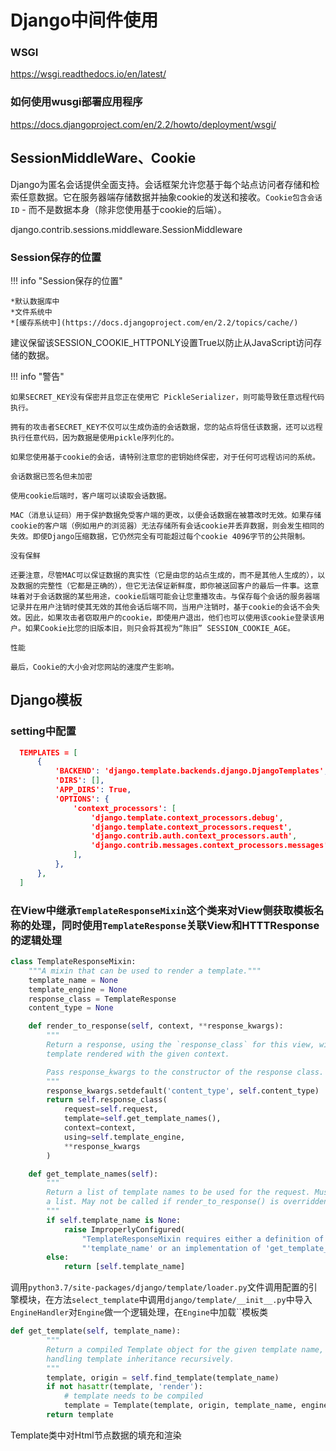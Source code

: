 # Django中间件使用


### WSGI
https://wsgi.readthedocs.io/en/latest/

### 如何使用wusgi部署应用程序
https://docs.djangoproject.com/en/2.2/howto/deployment/wsgi/


## SessionMiddleWare、Cookie
Django为匿名会话提供全面支持。会话框架允许您基于每个站点访问者存储和检索任意数据。它在服务器端存储数据并抽象cookie的发送和接收。`Cookie包含会话ID` - 而不是数据本身（除非您使用基于cookie的后端）。

django.contrib.sessions.middleware.SessionMiddleware
### Session保存的位置

!!! info "Session保存的位置"

    *默认数据库中
    *文件系统中
    *[缓存系统中](https://docs.djangoproject.com/en/2.2/topics/cache/)
建议保留该SESSION_COOKIE_HTTPONLY设置True以防止从JavaScript访问存储的数据。

!!! info "警告"

    如果SECRET_KEY没有保密并且您正在使用它 PickleSerializer，则可能导致任意远程代码执行。

    拥有的攻击者SECRET_KEY不仅可以生成伪造的会话数据，您的站点将信任该数据，还可以远程执行任意代码，因为数据是使用pickle序列化的。

    如果您使用基于cookie的会话，请特别注意您的密钥始终保密，对于任何可远程访问的系统。

    会话数据已签名但未加密

    使用cookie后端时，客户端可以读取会话数据。

    MAC（消息认证码）用于保护数据免受客户端的更改，以便会话数据在被篡改时无效。如果存储cookie的客户端（例如用户的浏览器）无法存储所有会话cookie并丢弃数据，则会发生相同的失效。即使Django压缩数据，它仍然完全有可能超过每个cookie 4096字节的公共限制。

    没有保鲜

    还要注意，尽管MAC可以保证数据的真实性（它是由您的站点生成的，而不是其他人生成的），以及数据的完整性（它都是正确的），但它无法保证新鲜度，即你被送回客户的最后一件事。这意味着对于会话数据的某些用途，cookie后端可能会让您重播攻击。与保存每个会话的服务器端记录并在用户注销时使其无效的其他会话后端不同，当用户注销时，基于cookie的会话不会失效。因此，如果攻击者窃取用户的cookie，即使用户退出，他们也可以使用该cookie登录该用户。如果Cookie比您的旧版本旧，则只会将其视为“陈旧” SESSION_COOKIE_AGE。

    性能

    最后，Cookie的大小会对您网站的速度产生影响。


## Django模板

### setting中配置

```json
  TEMPLATES = [
      {
          'BACKEND': 'django.template.backends.django.DjangoTemplates',
          'DIRS': [],
          'APP_DIRS': True,
          'OPTIONS': {
              'context_processors': [
                  'django.template.context_processors.debug',
                  'django.template.context_processors.request',
                  'django.contrib.auth.context_processors.auth',
                  'django.contrib.messages.context_processors.messages',
              ],
          },
      },
  ]
```
### 在View中继承`TemplateResponseMixin`这个类来对View侧获取模板名称的处理，同时使用`TemplateResponse`关联View和HTTTResponse的逻辑处理

```Python
class TemplateResponseMixin:
    """A mixin that can be used to render a template."""
    template_name = None
    template_engine = None
    response_class = TemplateResponse
    content_type = None

    def render_to_response(self, context, **response_kwargs):
        """
        Return a response, using the `response_class` for this view, with a
        template rendered with the given context.

        Pass response_kwargs to the constructor of the response class.
        """
        response_kwargs.setdefault('content_type', self.content_type)
        return self.response_class(
            request=self.request,
            template=self.get_template_names(),
            context=context,
            using=self.template_engine,
            **response_kwargs
        )

    def get_template_names(self):
        """
        Return a list of template names to be used for the request. Must return
        a list. May not be called if render_to_response() is overridden.
        """
        if self.template_name is None:
            raise ImproperlyConfigured(
                "TemplateResponseMixin requires either a definition of "
                "'template_name' or an implementation of 'get_template_names()'")
        else:
            return [self.template_name]

```

调用`python3.7/site-packages/django/template/loader.py`文件调用配置的引擎模块，在方法`select_template`中调用`django/template/__init__.py`中导入`EngineHandler`对`Engine`做一个逻辑处理，在`Engine`中加载``模板类

```Python
def get_template(self, template_name):
        """
        Return a compiled Template object for the given template name,
        handling template inheritance recursively.
        """
        template, origin = self.find_template(template_name)
        if not hasattr(template, 'render'):
            # template needs to be compiled
            template = Template(template, origin, template_name, engine=self)
        return template
```
Template类中对Html节点数据的填充和渲染

